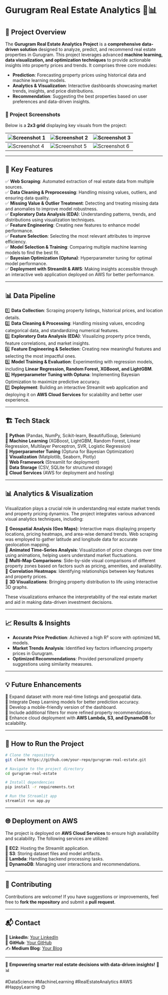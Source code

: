 # Gurugram Real Estate Analytics 🏡📊  

## 📌 Project Overview  
The **Gurugram Real Estate Analytics Project** is a **comprehensive data-driven solution** designed to analyze, predict, and recommend real estate properties in Gurugram. This project leverages advanced **machine learning, data visualization, and optimization techniques** to provide actionable insights into property prices and trends. It comprises three core modules:  

- **Prediction**: Forecasting property prices using historical data and machine learning models.  
- **Analytics & Visualization**: Interactive dashboards showcasing market trends, insights, and price distributions.  
- **Recommendation**: Suggesting the best properties based on user preferences and data-driven insights.  

### 📸 Project Screenshots  
Below is a **2x3 grid** displaying key visuals from the project:  

| ![Screenshot 1](path_to_image) | ![Screenshot 2](path_to_image2) | ![Screenshot 3](path_to_image3) |  
|---------------------------------|---------------------------------|---------------------------------|  
| ![Screenshot 4](path_to_image4) | ![Screenshot 5](path_to_image5) | ![Screenshot 6](path_to_image6) |  

---  

## 🚀 Key Features  
✅ **Web Scraping**: Automated extraction of real estate data from multiple sources.  
✅ **Data Cleaning & Preprocessing**: Handling missing values, outliers, and ensuring data quality.  
✅ **Missing Value & Outlier Treatment**: Detecting and treating missing data and anomalies to improve model robustness.  
✅ **Exploratory Data Analysis (EDA)**: Understanding patterns, trends, and distributions using visualization techniques.  
✅ **Feature Engineering**: Creating new features to enhance model performance.  
✅ **Feature Selection**: Selecting the most relevant attributes to improve efficiency.  
✅ **Model Selection & Training**: Comparing multiple machine learning models to find the best fit.  
✅ **Bayesian Optimization (Optuna)**: Hyperparameter tuning for optimal model performance.  
✅ **Deployment with Streamlit & AWS**: Making insights accessible through an interactive web application deployed on AWS for better performance.  

---  

## 📊 Data Pipeline  
1️⃣ **Data Collection**: Scraping property listings, historical prices, and location details.  
2️⃣ **Data Cleaning & Processing**: Handling missing values, encoding categorical data, and standardizing numerical features.  
3️⃣ **Exploratory Data Analysis (EDA)**: Visualizing property price trends, feature correlations, and market insights.  
4️⃣ **Feature Engineering & Selection**: Creating new meaningful features and selecting the most impactful ones.  
5️⃣ **Model Training & Evaluation**: Experimenting with regression models, including **Linear Regression, Random Forest, XGBoost, and LightGBM**.  
6️⃣ **Hyperparameter Tuning with Optuna**: Implementing Bayesian Optimization to maximize predictive accuracy.  
7️⃣ **Deployment**: Building an interactive Streamlit web application and deploying it on **AWS Cloud Services** for scalability and better user experience.  

---  

## 🏗 Tech Stack  
🔹 **Python** (Pandas, NumPy, Scikit-learn, BeautifulSoup, Selenium)  
🔹 **Machine Learning** (XGBoost, LightGBM, Random Forest, Linear Regression, Multilayer Perceptron, SVR, Logistic Regression)  
🔹 **Hyperparameter Tuning** (Optuna for Bayesian Optimization)  
🔹 **Visualization** (Matplotlib, Seaborn, Plotly)  
🔹 **Web Framework** (Streamlit for deployment)  
🔹 **Data Storage** (CSV, SQLite for structured storage)  
🔹 **Cloud Services** (AWS for deployment and hosting)  

---  

## 📊 Analytics & Visualization  
Visualization plays a crucial role in understanding real estate market trends and property pricing dynamics. The project integrates various advanced visual analytics techniques, including:  

🔹 **Geospatial Analysis (Geo Maps)**: Interactive maps displaying property locations, pricing heatmaps, and area-wise demand trends. Web scraping was employed to gather latitude and longitude data for accurate geolocation mapping.  
🔹 **Animated Time-Series Analysis**: Visualization of price changes over time using animations, helping users understand market fluctuations.  
🔹 **Multi-Map Comparisons**: Side-by-side visual comparisons of different property zones based on factors such as pricing, amenities, and availability.  
🔹 **Correlation Heatmaps**: Identifying relationships between key features and property prices.  
🔹 **3D Visualizations**: Bringing property distribution to life using interactive 3D graphs.  

These visualizations enhance the interpretability of the real estate market and aid in making data-driven investment decisions.  

---  

## 📈 Results & Insights  
- **Accurate Price Prediction**: Achieved a high R² score with optimized ML models.  
- **Market Trends Analysis**: Identified key factors influencing property prices in Gurugram.  
- **Optimized Recommendations**: Provided personalized property suggestions using similarity measures.  

---  

## 💡 Future Enhancements  
🔹 Expand dataset with more real-time listings and geospatial data.  
🔹 Integrate Deep Learning models for better prediction accuracy.  
🔹 Develop a mobile-friendly version of the dashboard.  
🔹 Include additional filters for more refined property recommendations.  
🔹 Enhance cloud deployment with **AWS Lambda, S3, and DynamoDB** for scalability.  

---  

## 📌 How to Run the Project  
```bash  
# Clone the repository  
git clone https://github.com/your-repo/gurugram-real-estate.git  

# Navigate to the project directory  
cd gurugram-real-estate  

# Install dependencies  
pip install -r requirements.txt  

# Run the Streamlit app  
streamlit run app.py  
```  

---  

## 🌐 Deployment on AWS  
The project is deployed on **AWS Cloud Services** to ensure high availability and scalability. The following services are utilized:  

🔹 **EC2**: Hosting the Streamlit application.  
🔹 **S3**: Storing dataset files and model artifacts.  
🔹 **Lambda**: Handling backend processing tasks.  
🔹 **DynamoDB**: Managing user interactions and recommendations.  

---  

## 🤝 Contributing  
Contributions are welcome! If you have suggestions or improvements, feel free to **fork the repository** and submit a **pull request**.  

---  

## 📬 Contact  
💼 **LinkedIn**: [Your LinkedIn](https://linkedin.com/in/your-profile)  
📂 **GitHub**: [Your GitHub](https://github.com/your-profile)  
✍ **Medium Blog**: [Your Blog](https://medium.com/@your-profile)  

---  

🚀 **Empowering smarter real estate decisions with data-driven insights!** 🏡📊  

#DataScience #MachineLearning #RealEstateAnalytics #AWS #HappyLearning 😊
